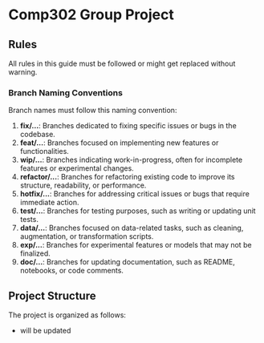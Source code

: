 # Comp302 Group Project

## Rules

All rules in this guide must be followed or might get replaced without warning.

### Branch Naming Conventions

Branch names must follow this naming convention:

1. **fix/...**: Branches dedicated to fixing specific issues or bugs in the codebase.
2. **feat/...**: Branches focused on implementing new features or functionalities.
3. **wip/...**: Branches indicating work-in-progress, often for incomplete features or experimental changes.
4. **refactor/...**: Branches for refactoring existing code to improve its structure, readability, or performance.
5. **hotfix/...**: Branches for addressing critical issues or bugs that require immediate action.
6. **test/...**: Branches for testing purposes, such as writing or updating unit tests.
7. **data/...**: Branches focused on data-related tasks, such as cleaning, augmentation, or transformation scripts.
8. **exp/...**: Branches for experimental features or models that may not be finalized.
9. **doc/...**: Branches for updating documentation, such as README, notebooks, or code comments.

## Project Structure

The project is organized as follows:

- will be updated
